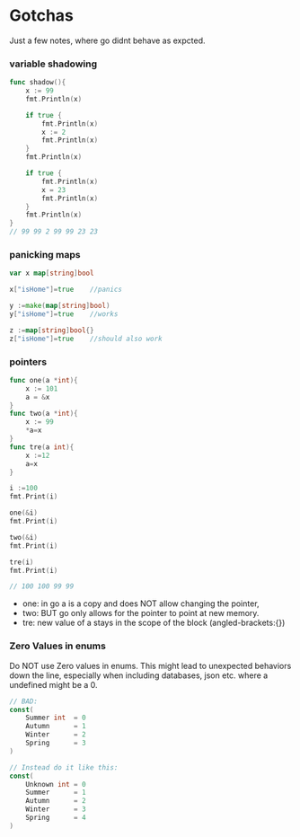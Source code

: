 # Gotchas
Just a few notes, where go didnt behave as expcted.


### variable shadowing
```go
func shadow(){
    x := 99
    fmt.Println(x)

    if true {
        fmt.Println(x)
        x := 2
        fmt.Println(x)
    }
    fmt.Println(x)

    if true {
        fmt.Println(x)
        x = 23
        fmt.Println(x)
    }
    fmt.Println(x)
}
// 99 99 2 99 99 23 23
```

### panicking maps
```go
var x map[string]bool

x["isHome"]=true    //panics

y :=make(map[string]bool)
y["isHome"]=true    //works

z :=map[string]bool{}
z["isHome"]=true    //should also work
```

### pointers
```go
func one(a *int){
    x := 101
    a = &x
}
func two(a *int){
    x := 99
    *a=x
}
func tre(a int){
    x :=12
    a=x
}

i :=100
fmt.Print(i)

one(&i)
fmt.Print(i)

two(&i)
fmt.Print(i)

tre(i)
fmt.Print(i)

// 100 100 99 99
```
- one: in go a is a copy and does NOT allow changing the pointer,
- two: BUT go only allows for the pointer to point at new memory.
- tre: new value of a stays in the scope of the block (angled-brackets:{})


### Zero Values in enums
Do NOT use Zero values in enums. This might lead to unexpected behaviors down the line, especially when including databases, json etc. where a undefined might be a 0.
```go
// BAD:
const(
    Summer int  = 0
    Autumn      = 1
    Winter      = 2
    Spring      = 3
)

// Instead do it like this:
const(
    Unknown int = 0
    Summer      = 1
    Autumn      = 2
    Winter      = 3
    Spring      = 4
)
```
